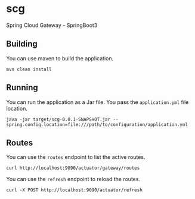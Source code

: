# scg
Spring Cloud Gateway - SpringBoot3

## Building
You can use maven to build the application.
```
mvn clean install
```

## Running
You can run the application as a Jar file. You pass the `application.yml` file location.

```
java -jar target/scg-0.0.1-SNAPSHOT.jar --spring.config.location=file:///path/to/configuration/application.yml
```

## Routes
You can use the `routes` endpoint to list the active routes.
```
curl http://localhost:9090/actuator/gateway/routes
```

You can use the `refresh` endpoint to reload the routes.
```
curl -X POST http://localhost:9090/actuator/refresh
```
